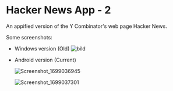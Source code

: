 # Hacker News App - 2
An appified version of the Y Combinator's web page Hacker News.

Some screenshots:
* Windows version (Old)
![bild](https://github.com/aminsys/HackerNewsApp2/assets/18234996/f76dc4ca-7bbe-45da-ad44-57f7b98f9e50)

* Android version (Current)

  ![Screenshot_1699036945](https://github.com/aminsys/HackerNewsApp2/assets/18234996/5138b53d-8877-40ab-bb97-9cb26df54609)

  ![Screenshot_1699037301](https://github.com/aminsys/HackerNewsApp2/assets/18234996/49d29282-ca4c-4022-bf06-491501e4db8b)



